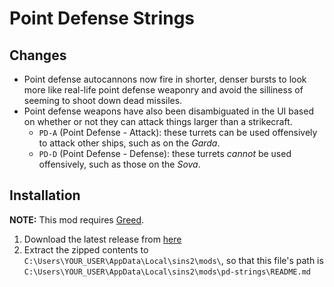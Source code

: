# Point Defense Strings

## Changes

- Point defense autocannons now fire in shorter, denser bursts to look more like real-life point defense weaponry and avoid the silliness of seeming to shoot down dead missiles.
- Point defense weapons have also been disambiguated in the UI based on whether or not they can attack things larger than a strikecraft.
  - `PD-A` (Point Defense - Attack): these turrets can be used offensively to attack other ships, such as on the _Garda_.
  - `PD-D` (Point Defense - Defense): these turrets _cannot_ be used offensively, such as those on the _Sova_.

## Installation

**NOTE:** This mod requires [Greed](https://github.com/VoltCruelerz/Greed).

1. Download the latest release from [here](https://github.com/VoltCruelerz/pd-strings/releases)
2. Extract the zipped contents to `C:\Users\YOUR_USER\AppData\Local\sins2\mods\`, so that this file's path is `C:\Users\YOUR_USER\AppData\Local\sins2\mods\pd-strings\README.md`
